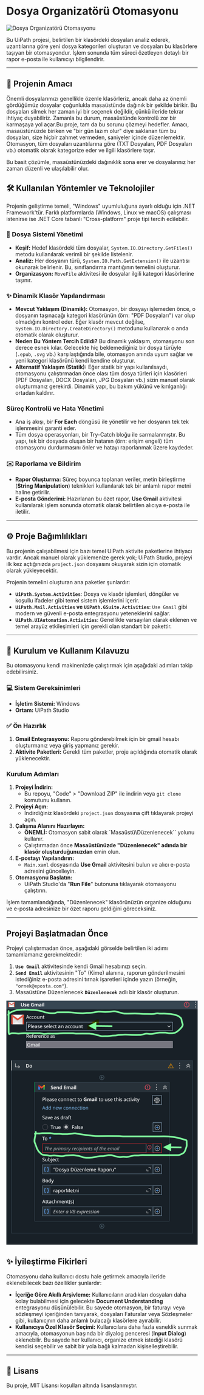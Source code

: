 # Dosya Organizatörü Otomasyonu

![Dosya Organizatörü Otomasyonu](FileEditor.gif)

Bu UiPath projesi, belirtilen bir klasördeki dosyaları analiz ederek, uzantılarına göre yeni dosya kategorileri oluşturan ve dosyaları bu klasörlere taşıyan bir otomasyondur. İşlem sonunda tüm süreci özetleyen detaylı bir rapor e-posta ile kullanıcıyı bilgilendirir. 

---

## 🎯 Projenin Amacı

Önemli dosyalarımızı genellikle özenle klasörleriz, ancak daha az önemli gördüğümüz dosyalar çoğunlukla masaüstünde dağınık bir şekilde birikir. Bu dosyaları silmek her zaman iyi bir seçenek değildir, çünkü ileride tekrar ihtiyaç duyabiliriz. Zamanla bu durum, masaüstünde kontrolü zor bir karmaşaya yol açar.Bu proje, tam da bu sorunu çözmeyi hedefler. Amacı, masaüstünüzde biriken ve "bir gün lazım olur" diye saklanan tüm bu dosyaları, size hiçbir zahmet vermeden, saniyeler içinde düzenlemektir. Otomasyon, tüm dosyaları uzantılarına göre (TXT Dosyaları, PDF Dosyaları vb.) otomatik olarak kategorize eder ve ilgili klasörlere taşır. 

Bu basit çözümle, masaüstünüzdeki dağınıklık sona erer ve dosyalarınız her zaman düzenli ve ulaşılabilir olur. 

## 🛠️ Kullanılan Yöntemler ve Teknolojiler

Projenin geliştirme temeli, "Windows" uyumluluğuna ayarlı olduğu için .NET Framework'tür. Farklı platformlarda (Windows, Linux ve macOS) çalışması istenirse ise .NET Core tabanlı "Cross-platform" proje tipi tercih edilebilir. 

### 📂 Dosya Sistemi Yönetimi

*   **Keşif:** Hedef klasördeki tüm dosyalar, `System.IO.Directory.GetFiles()` metodu kullanılarak verimli bir şekilde listelenir.
*   **Analiz:** Her dosyanın türü, `System.IO.Path.GetExtension()` ile uzantısı okunarak belirlenir. Bu, sınıflandırma mantığının temelini oluşturur.
*   **Organizasyon:** `MoveFile` aktivitesi ile dosyalar ilgili kategori klasörlerine taşınır.

### ✨ Dinamik Klasör Yapılandırması

*   **Mevcut Yaklaşım (Dinamik):** Otomasyon, bir dosyayı işlemeden önce, o dosyanın taşınacağı kategori klasörünün (örn: "PDF Dosyaları") var olup olmadığını kontrol eder. Eğer klasör mevcut değilse, `System.IO.Directory.CreateDirectory()` metodunu kullanarak o anda otomatik olarak oluşturur.
*   **Neden Bu Yöntem Tercih Edildi?** Bu dinamik yaklaşım, otomasyonu son derece esnek kılar. Gelecekte hiç beklemediğiniz bir dosya türüyle (`.epub`, `.svg` vb.) karşılaştığında bile, otomasyon anında uyum sağlar ve yeni kategori klasörünü kendi kendine oluşturur.
*   **Alternatif Yaklaşım (Statik):** Eğer statik bir yapı kullanılsaydı, otomasyonu çalıştırmadan önce olası tüm dosya türleri için klasörleri (PDF Dosyaları, DOCX Dosyaları, JPG Dosyaları vb.) sizin manuel olarak oluşturmanız gerekirdi. Dinamik yapı, bu bakım yükünü ve kırılganlığı ortadan kaldırır.

###  Süreç Kontrolü ve Hata Yönetimi

*   Ana iş akışı, bir **For Each** döngüsü ile yönetilir ve her dosyanın tek tek işlenmesini garanti eder.
*  Tüm dosya operasyonları, bir Try-Catch bloğu ile sarmalanmıştır. Bu yapı, tek bir dosyada oluşan bir hatanın (örn: erişim engeli) tüm otomasyonu durdurmasını önler ve hatayı raporlanmak üzere kaydeder. 

### ✉️ Raporlama ve Bildirim

*   **Rapor Oluşturma:** Süreç boyunca toplanan veriler, metin birleştirme (**String Manipulation**) teknikleri kullanılarak tek bir anlamlı rapor metni haline getirilir.
*   **E-posta Gönderimi:** Hazırlanan bu özet rapor, **Use Gmail** aktivitesi kullanılarak işlem sonunda otomatik olarak belirtilen alıcıya e-posta ile iletilir.

---

## ⚙️ Proje Bağımlılıkları

Bu projenin çalışabilmesi için bazı temel UiPath aktivite paketlerine ihtiyacı vardır. Ancak manuel olarak yüklemenize gerek yok; UiPath Studio, projeyi ilk kez açtığınızda `project.json` dosyasını okuyarak sizin için otomatik olarak yükleyecektir.

Projenin temelini oluşturan ana paketler şunlardır:

*   **`UiPath.System.Activities`**: Dosya ve klasör işlemleri, döngüler ve koşullu ifadeler gibi temel sistem işlemlerini içerir.
*   **`UiPath.Mail.Activities` ve `UiPath.GSuite.Activities`**: `Use Gmail` gibi modern ve güvenli e-posta entegrasyonu yeteneklerini sağlar.
*   **`UiPath.UIAutomation.Activities`**: Genellikle varsayılan olarak eklenen ve temel arayüz etkileşimleri için gerekli olan standart bir pakettir.

---

## 🚀 Kurulum ve Kullanım Kılavuzu

Bu otomasyonu kendi makinenizde çalıştırmak için aşağıdaki adımları takip edebilirsiniz.

### 💻 Sistem Gereksinimleri

*   **İşletim Sistemi:** Windows
*   **Ortam:** UiPath Studio

### ✅ Ön Hazırlık

1.  **Gmail Entegrasyonu:** Raporu gönderebilmek için bir gmail hesabı oluşturmanız veya giriş yapmanız gerekir.
2.  **Aktivite Paketleri:** Gerekli tüm paketler, proje açıldığında otomatik olarak yüklenecektir.

###   Kurulum Adımları

1.  **Projeyi İndirin:**
    *   Bu repoyu, "Code" > "Download ZIP" ile indirin veya `git clone` komutunu kullanın.
2.  **Projeyi Açın:**
    *   İndirdiğiniz klasördeki `project.json` dosyasına çift tıklayarak projeyi açın.
3.  **Çalışma Alanını Hazırlayın:**
    *   **ÖNEMLİ:** Otomasyon sabit olarak `Masaüstü\Düzenlenecek`` yolunu kullanır.
    *   Çalıştırmadan önce **Masaüstünüzde "Düzenlenecek" adında bir klasör oluşturduğunuzdan** emin olun.
4.  **E-postayı Yapılandırın:**
    *   `Main.xaml` dosyasında **Use Gmail** aktivitesini bulun ve alıcı e-posta adresini güncelleyin.
5.  **Otomasyonu Başlatın:**
    *   UiPath Studio'da "**Run File**" butonuna tıklayarak otomasyonu çalıştırın.

İşlem tamamlandığında, "Düzenlenecek" klasörünüzün organize olduğunu ve e-posta adresinize bir özet raporu geldiğini göreceksiniz.

---

## Projeyi Başlatmadan Önce

Projeyi çalıştırmadan önce, aşağıdaki görselde belirtilen iki adımı tamamlamanız gerekmektedir:

1.  **`Use Gmail`** aktivitesinde kendi Gmail hesabınızı seçin.
2.  **`Send Email`** aktivitesinin "To" (Kime) alanına, raporun gönderilmesini istediğiniz e-posta adresini tırnak işaretleri içinde yazın (örneğin, `"ornek@eposta.com"`).
3.   Masaüstüne Düzenlenecek **`Düzenlenecek`** adlı bir klasör oluşturun.

![Kurulum Adımları](<How can I start the project.png>)

## ✨ İyileştirme Fikirleri

Otomasyonu daha kullanıcı dostu hale getirmek amacıyla ileride eklenebilecek bazı özellikler şunlardır:

*   **İçeriğe Göre Akıllı Arşivleme:** Kullanıcıların aradıkları dosyaları daha kolay bulabilmesi için gelecekte **Document Understanding** entegrasyonu düşünülebilir. Bu sayede otomasyon, bir faturayı veya sözleşmeyi içeriğinden tanıyarak, dosyaları Faturalar veya Sözleşmeler gibi, kullanıcının daha anlamlı bulacağı klasörlere ayırabilir. 
*   **Kullanıcıya Özel Klasör Seçimi:** Kullanıcılara daha fazla esneklik sunmak amacıyla, otomasyonun başında bir diyalog penceresi (**Input Dialog**) eklenebilir. Bu sayede her kullanıcı, organize etmek istediği klasörü kendisi seçebilir ve sabit bir yola bağlı kalmadan kişiselleştirebilir. 

---

## 📄 Lisans

Bu proje, MIT Lisansı koşulları altında lisanslanmıştır.
